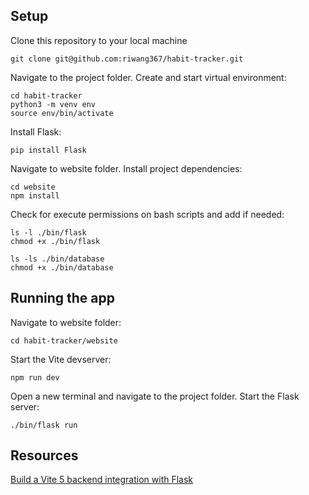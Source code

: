 ## Setup
Clone this repository to your local machine

	git clone git@github.com:riwang367/habit-tracker.git

Navigate to the project folder. Create and start virtual environment:

    cd habit-tracker
    python3 -m venv env
    source env/bin/activate

Install Flask:

    pip install Flask

Navigate to website folder. Install project dependencies:

    cd website
	npm install

Check for execute permissions on bash scripts and add if needed:

    ls -l ./bin/flask
    chmod +x ./bin/flask

    ls -ls ./bin/database
    chmod +x ./bin/database

## Running the app
Navigate to website folder:

    cd habit-tracker/website

Start the Vite devserver:

    npm run dev

Open a new terminal and navigate to the project folder. Start the Flask server:

    ./bin/flask run


## Resources
[Build a Vite 5 backend integration with Flask](https://dev.to/tylerlwsmith/build-a-vite-5-backend-integration-with-flask-jch)